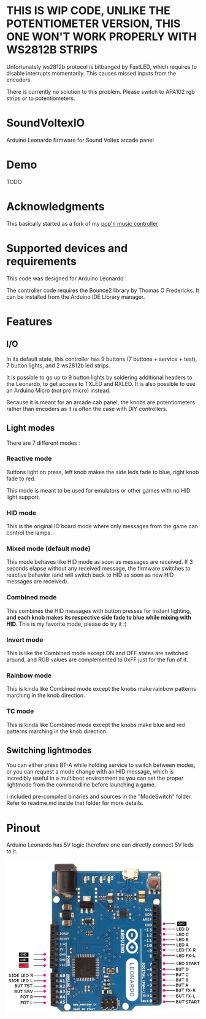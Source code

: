 # THIS IS WIP CODE, UNLIKE THE POTENTIOMETER VERSION, THIS ONE WON'T WORK PROPERLY WITH WS2812B STRIPS

Unfortunately ws2812b protocol is bitbanged by FastLED, which requires to disable interrupts momentarily. This causes missed inputs from the encoders.

There is currently no solution to this problem. Please switch to APA102 rgb strips or to potentiometers.

# SoundVoltexIO

Arduino Leonardo firmware for Sound Voltex arcade panel

# Demo

TODO

# Acknowledgments

This basically started as a fork of my [pop'n music controller](https://github.com/CrazyRedMachine/UltimatePopnController/)

# Supported devices and requirements

This code was designed for Arduino Leonardo.

The controller code requires the Bounce2 library by Thomas O Fredericks. It can be installed from the Arduino IDE Library manager.

# Features

## I/O

In its default state, this controller has 9 buttons (7 buttons + service + test), 7 button lights, and 2 ws2812b led strips.

It is possible to go up to 9 button lights by soldering additional headers to the Leonardo, to get access to TXLED and RXLED. It is also possible to use an Arduino Micro (not pro micro) instead.

Because it is meant for an arcade cab panel, the knobs are potentiometers rather than encoders as it is often the case with DIY controllers.

## Light modes

There are 7 different modes :

### Reactive mode

Buttons light on press, left knob makes the side leds fade to blue, right knob fade to red.

This mode is meant to be used for emulators or other games with no HID light support.

### HID mode

This is the original IO board mode where only messages from the game can control the lamps.

### Mixed mode (default mode)

This mode behaves like HID mode as soon as messages are received. If 3 seconds elapse without any received message, the firmware switches to reactive behavior (and will switch back to HID as soon as new HID messages are received).

### Combined mode

This combines the HID messages with button presses for instant lighting, **and each knob makes its respective side fade to blue while mixing with HID**. This is my favorite mode, please do try it :)

### Invert mode

This is like the Combined mode except ON and OFF states are switched around, and RGB values are complemented to 0xFF just for the fun of it.

### Rainbow mode

This is kinda like Combined mode except the knobs make rainbow patterns marching in the knob direction.

### TC mode

This is kinda like Combined mode except the knobs make blue and red patterns marching in the knob direction.

## Switching lightmodes

You can either press BT-A while holding service to switch between modes, or you can request a mode change with an HID message, which is incredibly useful in a multiboot environment as you can set the proper lightmode from the commandline before launching a game.

I included pre-compiled binaries and sources in the "ModeSwitch" folder. Refer to readme.md inside that folder for more details.

# Pinout

Arduino Leonardo has 5V logic therefore one can directly connect 5V leds to it.

![pinout](https://github.com/CrazyRedMachine/SoundVoltexIO/blob/main/pinout_leonardo.png?raw=true)
